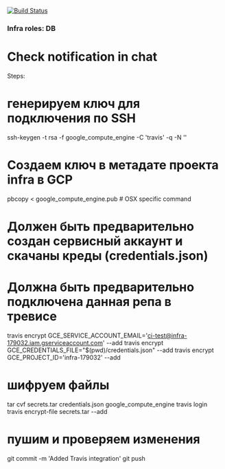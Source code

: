 [![Build Status](https://travis-ci.org/vsb2007/infra-roles-db.svg?branch=master)](https://travis-ci.org/vsb2007/infra-roles-db)

### Infra roles: DB
# Check notification in chat

Steps:

# генерируем ключ для подключения по SSH
ssh-keygen -t rsa -f google_compute_engine -C 'travis' -q -N ''
# Создаем ключ в метадате проекта infra в GCP
pbcopy < google_compute_engine.pub # OSX specific command

# Должен быть предварительно создан сервисный аккаунт и скачаны креды (credentials.json)
# Должна быть предварительно подключена данная репа в тревисе
travis encrypt GCE_SERVICE_ACCOUNT_EMAIL='ci-test@infra-179032.iam.gserviceaccount.com' --add
travis encrypt GCE_CREDENTIALS_FILE="$(pwd)/credentials.json" --add
travis encrypt GCE_PROJECT_ID='infra-179032' --add

# шифруем файлы
tar cvf secrets.tar credentials.json google_compute_engine
travis login
travis encrypt-file secrets.tar --add

# пушим и проверяем изменения
git commit -m 'Added Travis integration'
git push
